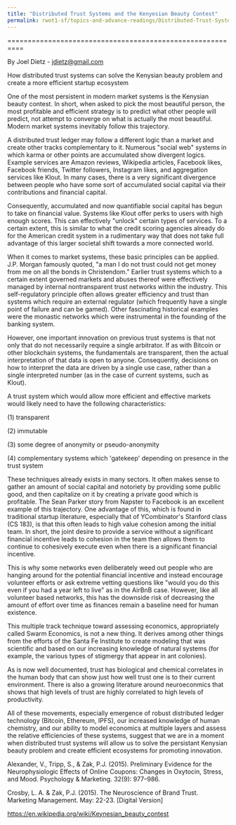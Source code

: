```yaml
---
title: "Distributed Trust Systems and the Kenyesian Beauty Contest"
permalink: rwot1-sf/topics-and-advance-readings/Distributed-Trust-Systems-and-the-Kenyesian-Beauty-Contest/
---
```


==========================================================

By Joel Dietz - jdietz@gmail.com

How distributed trust systems can solve the Kenysian beauty problem and create a more efficient startup ecosystem

One of the most persistent in modern market systems is the Kenysian beauty contest. In short, when asked to pick the most beautiful person, the most profitable and efficient strategy is to predict what other people will predict, not attempt to converge on what is actually the most beautiful.  Modern market systems inevitably follow this trajectory.

A distributed trust ledger may follow a different logic than a market and create other tracks complementary to it. Numerous "social web" systems in which karma or other points are accumulated show divergent logics. Example services are Amazon reviews, Wikipedia articles, Facebook likes, Facebook friends, Twitter followers, Instagram likes, and aggregation services like Klout. In many cases, there is a very significant divergence between people who have some sort of accumulated social capital via their contributions and financial capital.

Consequently, accumulated and now quantifiable social capital has begun to take on financial value. Systems like Klout offer perks to users with high enough scores. This can effectively "unlock" certain types of services. To a certain extent, this is similar to what the credit scoring agencies already do for the American credit system in a rudimentary way that does not take full advantage of this larger societal shift towards a more connected world.

When it comes to market systems, these basic principles can be applied. J.P. Morgan famously quoted, "a man I do not trust could not get money from me on all the bonds in Christendom." Earlier trust systems which to a certain extent governed markets and abuses thereof were effectively managed by internal nontransparent trust networks within the industry. This self-regulatory principle often allows greater efficiency and trust than systems which require an external regulator (which frequently have a single point of failure and can be gamed). Other fascinating historical examples were the monastic networks which were instrumental in the founding of the banking system.

However, one important innovation on previous trust systems is that not only that do not necessarily require a single arbitrator. If as with Bitcoin or other blockchain systems, the fundamentals are transparent, then the actual interpretation of that data is open to anyone. Consequently, decisions on how to interpret the data are driven by a single use case, rather than a single interpreted number (as in the case of current systems, such as Klout).

A trust system which would allow more efficient and effective markets would likely need to have the following characteristics:

 (1) transparent

 (2) immutable

 (3) some degree of anonymity or pseudo-anonymity

 (4) complementary systems which 'gatekeep' depending on presence in the trust system

These techniques already exists in many sectors. It often makes sense to gather an amount of social capital and notoriety by providing some public good, and then capitalize on it by creating a private good which is profitable. The Sean Parker story from Napster to Facebook is an excellent example of this trajectory. One advantage of this, which is found in traditional startup literature, especially that of YCombinator's Stanford class (CS 183), is that this often leads to high value cohesion among the initial team. In short, the joint desire to provide a service without a significant financial incentive leads to cohesion in the team then allows them to continue to cohesively execute even when there is a significant financial incentive.

This is why some networks even deliberately weed out people who are hanging around for the potential financial incentive and instead encourage volunteer efforts or ask extreme vetting questions like "would you do this even if you had a year left to live" as in the AirBnB case. However, like all volunteer based networks, this has the downside risk of decreasing the amount of effort over time as finances remain a baseline need for human existence.

This multiple track technique toward assessing economics, appropriately called Swarm Economics, is not a new thing. It derives among other things from the efforts of the Santa Fe Institute to create modeling that was scientific and based on our increasing knowledge of natural systems (for example, the various types of stigmergy that appear in ant colonies).

As is now well documented, trust has biological and chemical correlates in the human body that can show just how well trust one is to their current environment.  There is also a growing literature around neuroeconmics that shows that high levels of trust are highly correlated to high levels of productivity.

All of these movements, especially emergence of robust distributed ledger technology (Bitcoin, Ethereum, IPFS), our increased knowledge of human chemistry, and our ability to model economics at multiple layers and assess the relative efficiencies of these systems, suggest that we are in a moment when distributed trust systems will allow us to solve the persistant Kenysian beauty problem and create efficient ecosystems for promoting innovation.



Alexander, V., Tripp, S., & Zak, P.J. (2015). Preliminary Evidence for the Neurophysiologic Effects of Online Coupons: Changes in Oxytocin, Stress, and Mood.  Psychology & Marketing. 32(9): 977–986.

Crosby, L. A. & Zak, P.J. (2015). The Neuroscience of Brand Trust. Marketing Management. May: 22-23. [Digital Version]

https://en.wikipedia.org/wiki/Keynesian_beauty_contest
